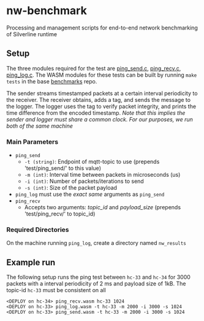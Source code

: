 # nw-benchmark
Processing and management scripts for end-to-end network benchmarking of Silverline runtime

## Setup
The three modules required for the test are [ping_send.c](https://github.com/SilverLineFramework/benchmarks/blob/master/tests/ping_send.c),
[ping_recv.c](https://github.com/SilverLineFramework/benchmarks/blob/master/tests/ping_recv.c),
[ping_log.c](https://github.com/SilverLineFramework/benchmarks/blob/master/tests/ping_log.c). The WASM modules for these tests can be built by running `make tests` in the base [benchmarks](https://github.com/SilverLineFramework/benchmarks) repo.

The sender streams timestamped packets at a certain interval periodicity to the receiver. 
The receiver obtains, adds a tag, and sends the message to the logger. 
The logger uses the tag to verify packet integrity, and prints the time difference from the encoded timestamp.
*Note that this implies the sender and logger must share a common clock. For our purposes, we run both of the same machine*

### Main Parameters
- `ping_send`
  - `-t (string)`: Endpoint of mqtt-topic to use (prepends 'test/ping_send/' to this value)
  - `-m (int)`: Interval time between packets in microseconds (us)
  - `-i (int)`: Number of packets/iterations to send
  - `-s (int)`: Size of the packet payload
- `ping_log` must use the *exact same* arguments as `ping_send`
- `ping_recv`
  - Accepts two arguments: *topic_id* and *payload_size* (prepends 'test/ping_recv/' to topic_id) 
    
### Required Directories
On the machine running `ping_log`, create a directory named `nw_results`

## Example run
The following setup runs the ping test between `hc-33` and `hc-34` for 3000 packets with a interval periodicity of 2 ms and payload size of 1kB.
The topic-id `hc-33` must be consistent on all 
```
<DEPLOY on hc-34> ping_recv.wasm hc-33 1024
<DEPLOY on hc-33> ping_log.wasm -t hc-33 -m 2000 -i 3000 -s 1024
<DEPLOY on hc-33> ping_send.wasm -t hc-33 -m 2000 -i 3000 -s 1024
```
